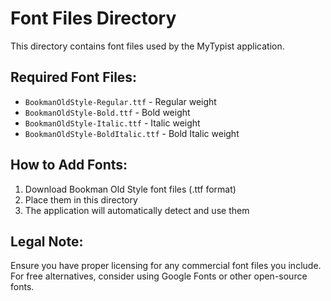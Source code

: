 # Font Files Directory

This directory contains font files used by the MyTypist application.

## Required Font Files:
- `BookmanOldStyle-Regular.ttf` - Regular weight
- `BookmanOldStyle-Bold.ttf` - Bold weight  
- `BookmanOldStyle-Italic.ttf` - Italic weight
- `BookmanOldStyle-BoldItalic.ttf` - Bold Italic weight

## How to Add Fonts:
1. Download Bookman Old Style font files (.ttf format)
2. Place them in this directory
3. The application will automatically detect and use them

## Legal Note:
Ensure you have proper licensing for any commercial font files you include.
For free alternatives, consider using Google Fonts or other open-source fonts.
